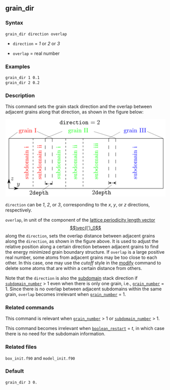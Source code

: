 ## grain_dir

### Syntax

	grain_dir direction overlap

* `direction` = _1_ or _2_ or _3_

* `overlap` = real number

### Examples

	grain_dir 1 0.1
	grain_dir 2 0.2

### Description

This command sets the grain stack direction and the overlap between adjacent grains along that direction, as shown in the figure below:

![grain-dir](fig/grain-dir.png)

`direction` can be _1_, _2_, or _3_, corresponding to the _x_, _y_, or _z_ directions, respectively.

`overlap`, in unit of the component of the [lattice periodicity length vector $$\vec{l'}_0$$](../chapter8/lattice-space.md) along the `direction`, sets the overlap distance between adjacent grains along the `direction`, as shown in the figure above. It is used to adjust the relative position along a certain direction between adjacent grains to find the energy minimized grain boundary structure. If `overlap` is a large positive real number, some atoms from adjacent grains may be too close to each other. In this case, one may use the _cutoff_ style in the [modify](modify.md) command to delete some atoms that are within a certain distance from others.

Note that the `direction` is also the [subdomain](subdomain.md) stack direction if [`subdomain_number`](subdomain.md) > 1 even when there is only one grain, i.e., [`grain_number`](grain_num.md) = 1. Since there is no overlap between adjacent subdomains within the same grain, `overlap` becomes irrelevant when [`grain_number`](grain_num.md) = 1.

### Related commands

This command is relevant when [`grain_number`](grain_num.md) > 1 or [`subdomain_number`](subdomain.md) > 1.

This command becomes irrelevant when [`boolean_restart`](restart.md) = _t_, in which case there is no need for the subdomain information.

### Related files

`box_init.f90` and `model_init.f90`

### Default

	grain_dir 3 0.
